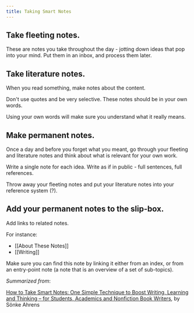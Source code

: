 ```yaml
---
title: Taking Smart Notes
---
```


## Take fleeting notes.

These are notes you take throughout the day - jotting down ideas that pop into your mind. Put them in an inbox, and process them later.

## Take literature notes.

When you read something, make notes about the content.

Don't use quotes and be very selective. These notes should be in your own words.

Using your own words will make sure you understand what it really means.

## Make permanent notes.

Once a day and before you forget what you meant, go through your fleeting and literature notes and think about what is relevant for your own work.

Write a single note for each idea. Write as if in public - full sentences, full references.

Throw away your fleeting notes and put your literature notes into your reference system (?).

## Add your permanent notes to the slip-box.

Add links to related notes.

For instance:

- [[About These Notes]]
- [[Writing]]

Make sure you can find this note by linking it either from an index, or from an entry-point note (a note that is an overview of a set of sub-topics).

*Summarized from*:

[How to Take Smart Notes: One Simple Technique to Boost Writing, Learning and Thinking – for Students, Academics and Nonfiction Book Writers](https://www.amazon.com/How-Take-Smart-Notes-Nonfiction-ebook/dp/B06WVYW33Y), by Sönke Ahrens